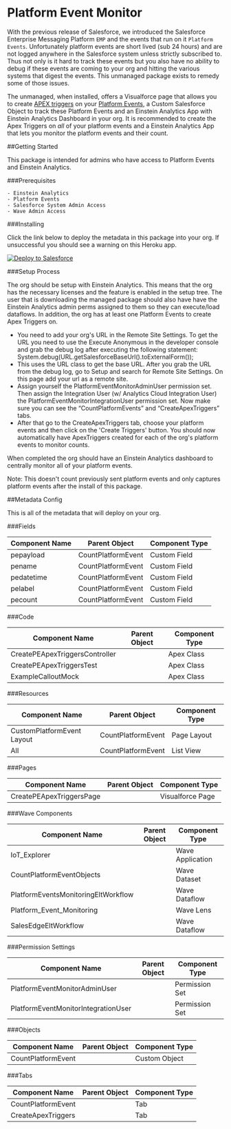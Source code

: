 Platform Event Monitor
=======
With the previous release of Salesforce, we introduced the Salesforce Enterprise Messaging Platform `EMP` and the events that run on it `Platform Events`. Unfortunately platform events are short lived (sub 24 hours) and are not logged anywhere in the Salesforce system unless strictly subscribed to. Thus not only is it hard to track these events but you also have no ability to debug if these events are coming to your org and hitting the various systems that digest the events. This unmanaged package exists to remedy some of those issues.

The unmanaged, when installed, offers a Visualforce page that allows you to create [APEX triggers](https://developer.salesforce.com/docs/atlas.en-us.apexcode.meta/apexcode/apex_triggers.htm) on your [Platform Events](https://developer.salesforce.com/docs/atlas.en-us.platform_events.meta/platform_events/platform_events_intro_emp.htm), a Custom Salesforce Object to track these Platform Events and an Einstein Analytics App with Einstein Analytics Dashboard in your org. It is recommended to create the Apex Triggers on *all* of your platform events and a Einstein Analytics App that lets you monitor the platform events and their count.

##Getting Started

This package is intended for admins who have access to Platform Events and Einstein Analytics.

###Prerequisites
```
- Einstein Analytics
- Platform Events
- Salesforce System Admin Access
- Wave Admin Access
```

###Installing

Click the link below to deploy the metadata in this package into your org. If unsuccessful you should see a warning on this Heroku app.

<a href="https://githubsfdeploy.herokuapp.com">
  <img alt="Deploy to Salesforce"
       src="https://raw.githubusercontent.com/afawcett/githubsfdeploy/master/deploy.png">
</a>

###Setup Process

The org should be setup with Einstein Analytics. This means that the org has the necessary licenses and the feature is enabled in the setup tree. The user that is downloading the managed package should also have have the Einstein Analytics admin perms assigned to them so they can execute/load dataflows. In addition, the org has at least one Platform Events to create Apex Triggers on.

* You need to add your org's URL in the Remote Site Settings. To get the URL you need to use the Execute Anonymous in the developer console and grab the debug log after executing the following statement: System.debug(URL.getSalesforceBaseUrl().toExternalForm());
* This uses the URL class to get the base URL. After you grab the URL from the debug log, go to Setup and search for Remote Site Settings. On this page add your url as a remote site.
* Assign yourself the PlatformEventMonitorAdminUser permission set. Then assign the Integration User (w/ Analytics Cloud Integration User) the PlatformEventMonitorIntegrationUser permission set. Now make sure you can see the “CountPlatformEvents” and “CreateApexTriggers” tabs.
* After that go to the CreateApexTriggers tab, choose your platform events and then click on the 'Create Triggers' button. You should now automatically have ApexTriggers created for each of the org's platform events to monitor counts.

When completed the org should have an Einstein Analytics dashboard to centrally monitor all of your platform events.

Note: This doesn't count previously sent platform events and only captures platform events after the install of this package.

##Metadata Config

This is all of the metadata that will deploy on your org.

###Fields

| Component Name | Parent Object  | Component Type  |
|------|---|---|
|pepayload      | CountPlatformEvent  |  Custom Field |
| pename     |  CountPlatformEvent |  Custom Field |
| pedatetime     | CountPlatformEvent  |  Custom Field |
|pelabel   |  CountPlatformEvent | Custom Field  |
|pecount   |  CountPlatformEvent | Custom Field  |

###Code

| Component Name | Parent Object  | Component Type  |
|------|---|---|
|CreatePEApexTriggersController      |   |  Apex Class |
| CreatePEApexTriggersTest     |   |  Apex Class |
| ExampleCalloutMock     |   |  Apex Class |

###Resources

| Component Name | Parent Object  | Component Type  |
|------|---|---|
|CustomPlatformEvent Layout      |CountPlatformEvent   |  Page Layout |
| All     |  CountPlatformEvent |  	List View |

###Pages

| Component Name | Parent Object  | Component Type  |
|------|---|---|
|CreatePEApexTriggersPage      |   |  Visualforce Page|

###Wave Components

| Component Name | Parent Object  | Component Type  |
|------|---|---|
|IoT_Explorer      |   | Wave Application |
|CountPlatformEventObjects   |   | Wave Dataset  |
|PlatformEventsMonitoringEltWorkflow   |   | Wave Dataflow  |
| Platform_Event_Monitoring  |   |Wave Lens   |
|SalesEdgeEltWorkflow   |   | Wave Dataflow  |

###Permission Settings

| Component Name | Parent Object  | Component Type  |
|------|---|---|
|PlatformEventMonitorAdminUser      |   | Permission Set |
|PlatformEventMonitorIntegrationUser   |   | Permission Set  |

###Objects

| Component Name | Parent Object  | Component Type  |
|------|---|---|
|CountPlatformEvent      |   | Custom Object |

###Tabs

| Component Name | Parent Object  | Component Type  |
|------|---|---|
|CountPlatformEvent      |   | Tab |
|CreateApexTriggers   |   | Tab  |
